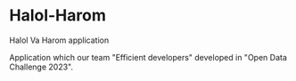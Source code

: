 # Halol-Harom
Halol Va Harom application

Application which our team "Efficient developers" developed in "Open Data Challenge 2023". 
